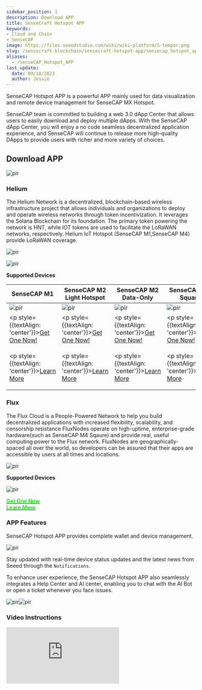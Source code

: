 ```yaml
---
sidebar_position: 1
description: Download APP
title: SenseCraft Hotspot APP
keywords:
- Cloud and Chain
- SenseCAP 
image: https://files.seeedstudio.com/wiki/wiki-platform/S-tempor.png
slug: /sensecraft-blockchain/sensecraft-hotspot-app/sensecap_hotspot_app
aliases:
  - /SenseCAP_Hotspot_APP
last_update:
  date: 09/18/2023
  author: Jessie
---
```





SenseCAP Hotspot APP is a powerful APP mainly used for data visualization and remote device management for SenseCAP MX Hotspot.

SenseCAP team is committed to building a web 3.0 dApp Center that allows users to easily download and deploy multiple dApps. With the SenseCAP dApp Center, you will enjoy a no code seamless decentralized application experience, and SenseCAP will continue to release more high-quality DApps to provide users with richer and more variety of choices.






## Download APP

<p style={{textAlign: 'center'}}><img src="https://www.sensecapmx.com/wp-content/uploads/2022/07/sensecap-hotspot-app-1.png" alt="pir" width={800} height="auto" /></p>


### Helium

The Helium Network is a decentralized, blockchain-based wireless infrastructure project that allows individuals and organizations to deploy and operate wireless networks through token incentivization. It leverages the Solana Blockchain for its foundation. The primary token powering the network is HNT, while IOT tokens are used to facilitate the LoRaWAN networks, respectively. Helium IoT Hotspot (SenseCAP M1,SenseCAP M4) provide LoRaWAN coverage.



<p style={{textAlign: 'center'}}><img src="https://files.seeedstudio.com/wiki/SenseCAP/introduction/helium2.png
" alt="pir" width={800} height="auto" /></p>
<p style={{textAlign: 'center'}}><img src="https://files.seeedstudio.com/wiki/SenseCAP/introduction/helium.png
" alt="pir" width={800} height="auto" /></p>

**Supported Devices**

|SenseCAP M1|SenseCAP M2 Light Hotspot|SenseCAP M2 Data-Only|SenseCAP M4 Square|
|------------------|--------------------------|-----------------------|-----------------------|
|<img src="https://media-cdn.seeedstudio.com/media/catalog/product/cache/bb49d3ec4ee05b6f018e93f896b8a25d/8/6/868ce_4.jpg" alt="pir" width={300} height="auto" />|<img src="https://media-cdn.seeedstudio.com/media/catalog/product/cache/bb49d3ec4ee05b6f018e93f896b8a25d/1/-/1-sensecap-m2-light-hotspot-software-license--first_1_.jpg" alt="pir" width={300} height="auto" />|<img src="https://media-cdn.seeedstudio.com/media/catalog/product/cache/bb49d3ec4ee05b6f018e93f896b8a25d/d/a/data_eu.jpg" alt="pir" width={300} height="auto" />|<img src="https://media-cdn.seeedstudio.com/media/catalog/product/cache/bb49d3ec4ee05b6f018e93f896b8a25d/s/e/sensecap_m4_.png" alt="pir" width={300} height="auto" />|
|<p style={{textAlign: 'center'}}>[Get One Now!](https://www.seeedstudio.com/SenseCAP-M1-LoRaWAN-Indoor-Gateway-EU868-p-5022.html)</p>|<p style={{textAlign: 'center'}}>[Get One Now!](https://www.seeedstudio.com/SenseCAP-M2-Light-Hotspot-and-Software-License.html)</p>|<p style={{textAlign: 'center'}}>[Get One Now!](https://www.seeedstudio.com/SenseCAP-M2-Data-Only-LoRaWAN-Indoor-Gateway-SX1302-EU868-p-5339.html)</p>|<p style={{textAlign: 'center'}}>[Get One Now!](https://www.seeedstudio.com/SenseCAP-M4-Sqaure-Bundle.html)</p>|
|<p style={{textAlign: 'center'}}>[Learn More](https://wiki.seeedstudio.com/Network/SenseCAP_Network/SenseCAP_M1-Helium_gateway/SenseCAP_M1_Overview/)</p>|<p style={{textAlign: 'center'}}>[Learn More](https://wiki.seeedstudio.com/Network/SenseCAP_Network/SenseCAP_M2_Light_Gateway/SenseCAP_M2_Light_Gateway_Overview/)</p>|<p style={{textAlign: 'center'}}>[Learn More](https://wiki.seeedstudio.com/Network/SenseCAP_Network/SenseCAP_M2_Data_Only-Helium_gateway/SenseCAP_M2_Data_Only_Overview/)</p>|<p style={{textAlign: 'center'}}>[Learn More](https://wiki.seeedstudio.com/Network/SenseCAP_Network/SenseCAP_M4_Square-Flux_gateway/SenseCAP_M4_Overview/)</p>|

### Flux

The Flux Cloud is a People-Powered Network to help you build decentralized applications with increased flexibility, scalability, and censorship resistance
FluxNodes  operate on high-uptime, enterprise-grade hardware(such as SenseCAP M4 Sqaure) and provide real, useful computing power to the Flux network.
FluxNodes are geographically-spaced all over the world, so developers can be assured that their apps are accessible by users at all times and locations.

<p style={{textAlign: 'center'}}><img src="https://files.seeedstudio.com/wiki/SenseCAP/introduction/flux2.png
" alt="pir" width={800} height="auto" /></p>

**Supported Devices**


<p style={{textAlign: 'center'}}><img src="https://media-cdn.seeedstudio.com/media/catalog/product/cache/bb49d3ec4ee05b6f018e93f896b8a25d/s/e/sensecap_m4_.png" alt="pir" width={600} height="auto" /></p>


<div class="get_one_now_container" style={{textAlign: 'center'}}>
    <a class="get_one_now_item" href="https://www.seeedstudio.com/SenseCAP-M4-Sqaure-Bundle.html">
            <strong><span><font color={'FFFFFF'} size={"4"}> Get One Now </font></span></strong>
    </a>
</div>

<div class="get_one_now_container" style={{textAlign: 'center'}}>
    <a class="get_one_now_item" href="https://wiki.seeedstudio.com/Network/SenseCAP_Network/SenseCAP_M4_Square-Flux_gateway/SenseCAP_M4_Overview/">
            <strong><span><font color={'FFFFFF'} size={"4"}>Learn More</font></span></strong>
    </a>
</div>

### APP Features

SenseCAP Hotspot APP provides complete wallet and device management.

<p style={{textAlign: 'center'}}><img src="https://files.seeedstudio.com/wiki/SenseCAP/introduction/hotspotapp.png
" alt="pir" width={800} height="auto" /></p>

Stay updated with real-time device status updates and the latest news from Seeed through the `Notifications`.


To enhance user experience, the SenseCAP Hotspot APP also seamlessly integrates a Help Center and AI center, enabling you to chat with the AI Bot or open a ticket whenever you face issues.

<p style={{textAlign: 'center'}}><img src="https://files.seeedstudio.com/wiki/SenseCAP/introduction/alert.png" alt="pir" width={300} height="auto" /><img src="https://files.seeedstudio.com/wiki/SenseCAP/introduction/aibo.png
" alt="pir" width={300} height="auto" /></p>

### Video Instructions


<p style={{textAlign: 'center'}}><iframe width={666} height={315} src="https://www.youtube.com/embed/VErL5YYujns" title="YouTube video player" frameBorder={0} allow="accelerometer; autoplay; clipboard-write; encrypted-media; gyroscope; picture-in-picture; web-share" allowFullScreen /></p>

<p style={{textAlign: 'center'}}><iframe width={666} height={315} src="https://www.youtube.com/embed/raSvjQ7vip4" title="YouTube video player" frameBorder={0} allow="accelerometer; autoplay; clipboard-write; encrypted-media; gyroscope; picture-in-picture; web-share" allowFullScreen /></p>



### FAQ

* **Why do we need to download SenseCAP Hotspot App?**


The Original Helium App no longer supports managing manufacturers' Hotspots. SenseCAP Hotspot App can manage SenseCAP MX Hotspot as the Helium App and provides more detailed information and comprehensive functions about your hotspot. [Helium Announcement](https://blog.helium.com/the-future-of-hotspot-apps-and-wallets-in-the-helium-ecosystem-a5b904b01d62)

*  **Does SenseCAP Hotspot App need to enter the Helium wallet 12 seed words?**


No, SenseCAP App log in with SenseCAP Dashboard account and add Helium wallet by DeepLink to Helium App or enter Helium wallet address.

* **Can I onboard a SenseCAP MX Hotspot to my Helium wallet via SenseCAP Hotspot App？**


This can be done with the latest version of the [SenseCAP App](https://www.sensecapmx.com/docs/sesnecap-hotspot-app/download-app/).

* **Can I manage another maker hotspot on SenseCAP Hotspot App?**

SenseCAP App only supports adding SenseCAP MX Hotspot to helium, but we provide all maker hotspot information such as basic info, reward, activity, location, etc.

* **Can SenseCAP Hotspot App Manage multiple wallets?**

Multi-wallet management is under development, when it is ready we will be happy to inform you.